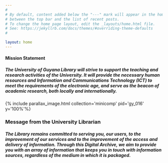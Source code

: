 ```yaml
---
#
# By default, content added below the "---" mark will appear in the home page
# between the top bar and the list of recent posts.
# To change the home page layout, edit the _layouts/home.html file.
# See: https://jekyllrb.com/docs/themes/#overriding-theme-defaults
#

layout: home
---
```




#### **Mission Statement**
##### *The University of Guyana Library will strive to support the teaching and research activities of the University. It will provide the necessary human resources and Information and Communications Technology (ICT) to meet the requirements of the electronic age, and serve as the beacon of academic research, both locally and internationally*.

{% include parallax_image.html collection='minicomp' pid='gy_016' y='100%'%}

### **Message from the University Librarian**


##### *The Library remains committed to serving you, our users, to the improvement of our services and to the improvement of the access and delivery of information. Through this Digital Archive, we aim to provide you with an array of information that keeps you in touch with information sources, regardless of the medium in which it is packaged*.





 



 